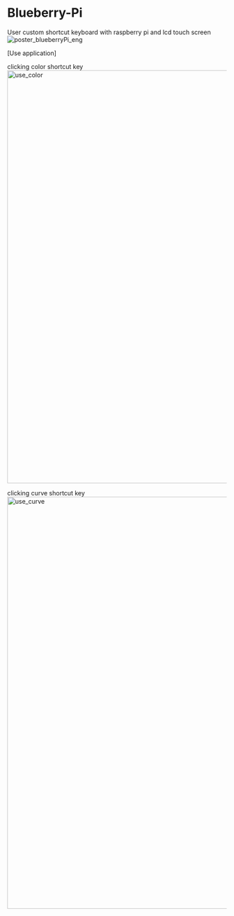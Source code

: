 # Blueberry-Pi
User custom shortcut keyboard with raspberry pi and lcd touch screen
![poster_blueberryPi_eng](https://user-images.githubusercontent.com/36870494/66981450-b91bcb80-f0ee-11e9-8bf0-c9798d13dd9d.png)







[Use application]





clicking color shortcut key
<img width="947" alt="use_color" src="https://user-images.githubusercontent.com/36870494/66981557-0b5cec80-f0ef-11e9-9666-aff2952a98ab.png">


clicking curve shortcut key
<img width="945" alt="use_curve" src="https://user-images.githubusercontent.com/36870494/66981561-0d26b000-f0ef-11e9-9eab-e2787b9e7227.png">

